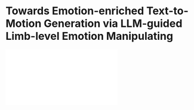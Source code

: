 # Towards Emotion-enriched Text-to-Motion Generation via LLM-guided Limb-level Emotion Manipulating
![Emotion-enriched Motion](assets/figure1.pdf)
